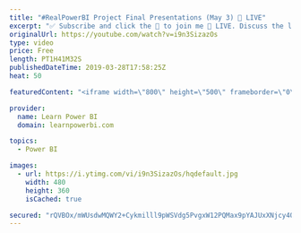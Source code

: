 ```yaml
---
title: "#RealPowerBI Project Final Presentations (May 3) 🔴 LIVE"
excerpt: "✅ Subscribe and click the 🔔 to join me 🔴 LIVE. Discuss the latest in Power BI and ask any Power BI question. 💡 Join the Talk Power BI Insider's Club at http://www.TalkPowerBI.com for special privileges and access  Hello, I am Avi Singh, Microsoft MVP and Power BI Pro! I just love talking about Power"
originalUrl: https://youtube.com/watch?v=i9n3SizazOs
type: video
price: Free
length: PT1H41M32S
publishedDateTime: 2019-03-28T17:58:25Z
heat: 50

featuredContent: "<iframe width=\"800\" height=\"500\" frameborder=\"0\" src=\"https://www.youtube.com/embed/i9n3SizazOs\" allow=\"accelerometer; autoplay; encrypted-media; gyroscope; picture-in-picture\" allowfullscreen></iframe>"

provider:
  name: Learn Power BI
  domain: learnpowerbi.com

topics:
  - Power BI

images:
  - url: https://i.ytimg.com/vi/i9n3SizazOs/hqdefault.jpg
    width: 480
    height: 360
    isCached: true

secured: "rQVBOx/mWUsdwMQWY2+Cykmilll9pWSVdg5PvgxW12PQMax9pYAJUxXNjcy4Olq89B3kai3XBpVj+EMxEtF2SCYvEDe7nhacwFgm9S9mQIG8QsARHaxRXB+jV3JV2wF/aXkAv5KvOWo4/+6NZwKYPaZkmzR7ECo4ck/OLybbbSDpVUB4ZWdfWbTexRcspcKqDL1o3xLcA3e+xOL1KqKseiW6U+oEE/G4fvhPLGlQbhlU9XPnwmzvXLxwsm3psgs0ZGqp8Fcl1dC8cGC2o2mshua74d0VOm0MEPxKS8E1cOOemR6X5iLurjEJo/xQ7VYhEwsO/grx4i41q0duMbXMprBDeTJC1mtYzGL3BT2ikBkixyZRfKdGb6C5jxfTFmWzj+CblfAd1mkFntPSjlhXxBICRxuZpwdFkhorvvX3aTY=;kfMzfL6NqnoNRAqS4zGGBQ=="
---
```


